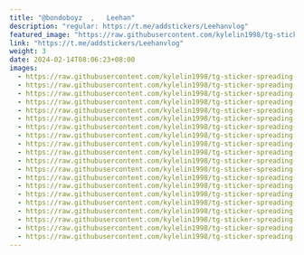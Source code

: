 ```yaml
---
title: "@bondoboyz  ,   Leehan"
description: "regular: https://t.me/addstickers/Leehanvlog"
featured_image: "https://raw.githubusercontent.com/kylelin1998/tg-sticker-spreading-worldwide-images/main/img/2c2c0327-c597-4de9-a19d-208baf707869.jpg"
link: "https://t.me/addstickers/Leehanvlog"
weight: 3
date: 2024-02-14T08:06:23+08:00
images:
  - https://raw.githubusercontent.com/kylelin1998/tg-sticker-spreading-worldwide-images/main/img/2c2c0327-c597-4de9-a19d-208baf707869.jpg
  - https://raw.githubusercontent.com/kylelin1998/tg-sticker-spreading-worldwide-images/main/img/55e70341-251f-4603-9ccb-dd8b59d96a32.jpg
  - https://raw.githubusercontent.com/kylelin1998/tg-sticker-spreading-worldwide-images/main/img/d5327ad0-02cb-430e-bc0c-b39f0c420e32.jpg
  - https://raw.githubusercontent.com/kylelin1998/tg-sticker-spreading-worldwide-images/main/img/bcbbd41f-9059-4480-bb3f-24eba50f9b78.jpg
  - https://raw.githubusercontent.com/kylelin1998/tg-sticker-spreading-worldwide-images/main/img/5a1f0e6c-4247-4d4d-8277-dc3975843593.jpg
  - https://raw.githubusercontent.com/kylelin1998/tg-sticker-spreading-worldwide-images/main/img/981469d2-54b7-4de3-a7e2-0a28eb1e62a8.jpg
  - https://raw.githubusercontent.com/kylelin1998/tg-sticker-spreading-worldwide-images/main/img/7d6ae0cc-7bfd-4e02-9530-88edc32cc847.jpg
  - https://raw.githubusercontent.com/kylelin1998/tg-sticker-spreading-worldwide-images/main/img/bd658366-c5b8-4769-b33b-f4d201983ed9.jpg
  - https://raw.githubusercontent.com/kylelin1998/tg-sticker-spreading-worldwide-images/main/img/c780f6f1-932c-4ccc-88ef-afbbc8beebe6.jpg
  - https://raw.githubusercontent.com/kylelin1998/tg-sticker-spreading-worldwide-images/main/img/06cb7af1-669e-4d9b-8c59-93651a4284eb.jpg
  - https://raw.githubusercontent.com/kylelin1998/tg-sticker-spreading-worldwide-images/main/img/f8e971b1-ae49-42c4-aa3c-9308d621aba0.jpg
  - https://raw.githubusercontent.com/kylelin1998/tg-sticker-spreading-worldwide-images/main/img/627ea9f3-483e-40af-b00d-456370a4cec1.jpg
  - https://raw.githubusercontent.com/kylelin1998/tg-sticker-spreading-worldwide-images/main/img/9db03e7e-b7d7-4088-aeec-1d5d2b1ff1b6.jpg
  - https://raw.githubusercontent.com/kylelin1998/tg-sticker-spreading-worldwide-images/main/img/d8a65445-2239-4fc3-8e26-12c0ba8e26db.jpg
  - https://raw.githubusercontent.com/kylelin1998/tg-sticker-spreading-worldwide-images/main/img/52d39c3c-f751-41e1-8b1f-fe835bd1d0e3.jpg
  - https://raw.githubusercontent.com/kylelin1998/tg-sticker-spreading-worldwide-images/main/img/570ffd14-7f2f-41fc-97da-e033b1d8e48e.jpg
  - https://raw.githubusercontent.com/kylelin1998/tg-sticker-spreading-worldwide-images/main/img/7fcb659e-9ff0-4bb5-abd1-8ea40c27d218.jpg
  - https://raw.githubusercontent.com/kylelin1998/tg-sticker-spreading-worldwide-images/main/img/6875d509-a2c5-4efa-9d6f-a854776c18e7.jpg
  - https://raw.githubusercontent.com/kylelin1998/tg-sticker-spreading-worldwide-images/main/img/1d5aeef6-4d37-4e37-8344-83b717000b43.jpg
  - https://raw.githubusercontent.com/kylelin1998/tg-sticker-spreading-worldwide-images/main/img/0e39a735-e9fb-4530-9202-3c96a6f34367.jpg
---
```


